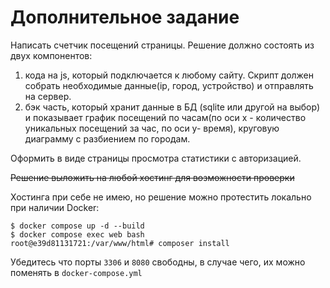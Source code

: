 # Дополнительное задание
Написать счетчик посещений страницы. Решение должно состоять из двух компонентов:
1. кода на js, который подключается к любому сайту. Скрипт должен собрать необходимые данные(ip, город, устройство) и отправлять на сервер.
2. бэк часть, который хранит данные в БД (sqlite или другой на выбор) и показывает график посещений по часам(по оси х - количество уникальных посещений за час, по оси y- время), круговую диаграмму с разбиением по городам.
   

Оформить в виде страницы просмотра статистики с авторизацией.

~~Решение выложить на любой хостинг для возможности проверки~~

Хостинга при себе не имею, но решение можно протестить локально при наличии Docker:

```shell
$ docker compose up -d --build
$ docker compose exec web bash
root@e39d81131721:/var/www/html# composer install
```

Убедитесь что порты `3306` и `8080` свободны, в случае чего, их можно поменять в `docker-compose.yml`